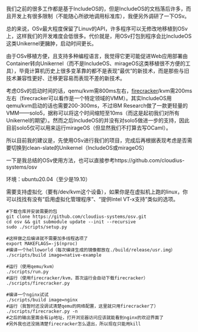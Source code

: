 我们之前的很多工作都是基于IncludeOS的，但是IncludeOS的文档落后许多，而且开发上有很多限制（不能随心所欲地调用标准库），我便另外调研了一下OSv。

总的来说，OSv最大程度保留了Linuv的API，许多程序可以无修改地移植到OSv上，这样我们的开发难度会低很多。代价就是，用OSv打包到程序会比IncludeOS这类Unikernel更臃肿，启动时间更长。

由于OSv移植方便，且支持多种编程语言，我觉得它更可能促进Web应用部署由Container转向Unikernel（而不是IncludeOS、mirageOS这类移植很不方便的工具），毕竟计算机历史上很多变革靠的都不是表现“最优”的新技术，而是那些与旧技术兼容性更好、迁移更容易而表现不差的新技术。

考虑OSv的启动时间的话，qemu/kvm需800ms左右，[firecracker](https://github.com/firecracker-microvm/firecracker)/kvm需200ms左右（firecracker可以看作是一个特定领域的VMM）。其实IncludeOS用qemu/kvm启动的话也需要200-300ms，不过IBM Research做了一款更轻量的VMM——solo5，据称可以将这个时间缩短至10ms（而这是起初我们对所有Unikernel的期望）。然而之后IncludeOS的并没有对solo5做进一步的支持，因此目前solo5仅可以用来运行mirageOS（但显然我们不打算去写OCaml）。

所以目前我的建议是，先使用OSv进行我们的项目，完成后再根据表现考虑是否需要切换到clean-slate的Unikernel（IncludeOS或mirageOS）

一下是我总结的OSv使用方法，也可以直接参考https://github.com/cloudius-systems/osv

环境：ubuntu20.04（至少是19.10）

需要支持虚拟化（要有/dev/kvm这个设备），如果你是在虚拟机上跑的linux，你可以找找有没有“启用虚拟化管理程序”、“提供Intel VT-x支持”类似的选项。

```shell
#下载仓库并安装需要的包
git clone https://github.com/cloudius-systems/osv.git
cd osv && git submodule update --init --recursive
sudo ./scripts/setup.py

#这样做之后编译就不需要加多线程选项了
export MAKEFLAGS=-j$(nproc)
#编译一个helloworld（每次编译生成的镜像都放在./build/release/usr.img）
./scripts/build image=native-example

#运行（使用qemu/kvm）
./scripts/run.py
#运行（使用firecracker/kvm，首次运行会自动下载firecracker）
./scripts/firecracker.py

#编译一个nginx试试
./scripts/build image=nginx
#运行（我暂时还没调试清楚qemu的网络配置，这里就只用firecracker了）
./scripts/firecracker.py -n
#之后的输出里面会有ip地址，打开浏览器访问应该就能看到nginx的欢迎界面了
#另外我也还没搞清楚firecracker怎么退出，所以现在只能用kill
```

